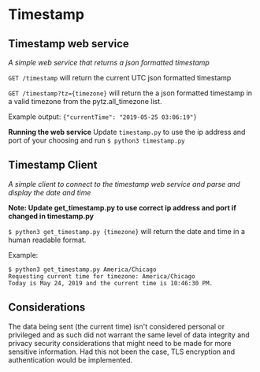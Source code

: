 # Timestamp

## Timestamp web service
_A simple web service that returns a json formatted timestamp_

`GET /timestamp` will return the current UTC json formatted timestamp

`GET /timestamp?tz={timezone}` will return the a json formatted timestamp in a valid timezone from the pytz.all_timezone list.

Example output: `{"currentTime": "2019-05-25 03:06:19"}`

**Running the web service**
Update `timestamp.py` to use the ip address and port of your choosing and run `$ python3 timestamp.py`

## Timestamp Client
_A simple client to connect to the timestamp web service and parse and display the date and time_

**Note: Update get_timestamp.py to use correct ip address and port if changed in timestamp.py**

`$ python3 get_timestamp.py {timezone}` will return the date and time in a human readable format.

Example:
```
$ python3 get_timestamp.py America/Chicago
Requesting current time for timezone: America/Chicago
Today is May 24, 2019 and the current time is 10:46:30 PM.

```
## Considerations
The data being sent (the current time) isn't considered personal or privileged and as such did not warrant the same level of data integrity and privacy security considerations that might need to be made for more sensitive information. Had this not been the case, TLS encryption and authentication would be implemented.
